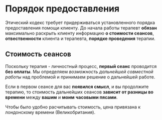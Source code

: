 # Порядок предоставления

Этический кодекс требует придерживаться установленного порядка предоставления помощи клиенту.
До начала работы терапевт **обязан** максимально раскрыть клиенту информацию **о стоимости сеансов**, **отвественности** клиента и терапевта, **порядке проведения** терапии.

## Стоимость сеансов

Поскольку терапия - личностный процесс, **первый сеанс** проводится **без оплаты**. Мы определяем _возможность дальнейшей совместной работы_ над проблемой и принимаем решение о дальнейшей работе.

Если в первом сеансе для вас __появился смысл__, и вы продолжите терапию, то стоимость дальнейших сеансов **зависит от разницы во времени** между __вашим__ и __моим__ **часовыми пясами**.

Чтобы было удобно расчитывать стоимость, цена привязана к лондонскому времени (Великобритания).
